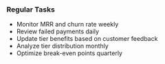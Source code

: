 ### Regular Tasks

- Monitor MRR and churn rate weekly
- Review failed payments daily
- Update tier benefits based on customer feedback
- Analyze tier distribution monthly
- Optimize break-even points quarterly
